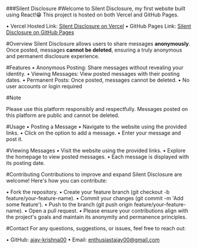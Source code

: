 ###Silent Disclosure
#Welcome to Silent Disclosure, my first website built using React!😁
This project is hosted on both Vercel and GitHub Pages.

• Vercel Hosted Link: [Silent Disclosure on Vercel](https://silentdisclosure-8bg2rl8nw-ajay-krishna-ds-projects.vercel.app/)
• GitHub Pages Link: [Silent Disclosure on GitHub Pages](https://ajay-krishna00.github.io/Silent_Disclosure_React/)

#Overview
Silent Disclosure allows users to share messages **anonymously**. Once posted, messages **cannot be deleted**, ensuring a truly anonymous and permanent disclosure experience.

#Features
• Anonymous Posting: Share messages without revealing your identity.
• Viewing Messages: View posted messages with their posting dates.
• Permanent Posts: Once posted, messages cannot be deleted.
• No user accounts or login required

#Note

Please use this platform responsibly and respectfully. Messages posted on this platform are public and cannot be deleted.


#Usage
• Posting a Message
• Navigate to the website using the provided links.
• Click on the option to add a message.
• Enter your message and post it.

#Viewing Messages
• Visit the website using the provided links.
• Explore the homepage to view posted messages.
• Each message is displayed with its posting date.

#Contributing
Contributions to improve and expand Silent Disclosure are welcome! Here's how you can contribute:

• Fork the repository.
• Create your feature branch (git checkout -b feature/your-feature-name).
• Commit your changes (git commit -m 'Add some feature').
• Push to the branch (git push origin feature/your-feature-name).
• Open a pull request.
• Please ensure your contributions align with the project's goals and maintain its anonymity and permanence principles.

#Contact
For any questions, suggestions, or issues, feel free to reach out:

• GitHub: [ajay-krishna00](https://github.com/Ajay-Krishna00/)
• Email: enthusiastajay00@gmail.com
